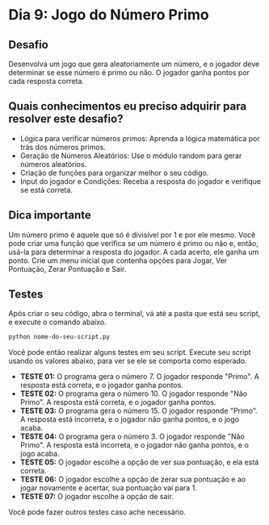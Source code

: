 # Dia 9: Jogo do Número Primo

## Desafio

Desenvolva um jogo que gera aleatoriamente um número, e o jogador deve determinar se esse número é primo ou não. O jogador ganha pontos por cada resposta correta.

## Quais conhecimentos eu preciso adquirir para resolver este desafio?

- Lógica para verificar números primos: Aprenda a lógica matemática por trás dos números primos.
- Geração de Números Aleatórios: Use o módulo random para gerar números aleatórios.
- Criação de funções para organizar melhor o seu código.
- Input do jogador e Condições: Receba a resposta do jogador e verifique se está correta.

## Dica importante

Um número primo é aquele que só é divisível por 1 e por ele mesmo. Você pode criar uma função que verifica se um número é primo ou não e, então, usá-la para determinar a resposta do jogador. A cada acerto, ele ganha um ponto. Crie um menu inicial que contenha opções para Jogar, Ver Pontuação, Zerar Pontuação e Sair.

## Testes

Após criar o seu código, abra o terminal, vá até a pasta que está seu script, e execute o comando abaixo.

```bash
python nome-do-seu-script.py
```

Você pode então realizar alguns testes em seu script. Execute seu script usando os valores abaixo, para ver se ele se comporta como esperado.

- **TESTE 01:** O programa gera o número 7. O jogador responde "Primo". A resposta está correta, e o jogador ganha pontos.
- **TESTE 02:** O programa gera o número 10. O jogador responde "Não Primo". A resposta está correta, e o jogador ganha pontos.
- **TESTE 03:** O programa gera o número 15. O jogador responde "Primo". A resposta está incorreta, e o jogador não ganha pontos, e o jogo acaba.
- **TESTE 04:** O programa gera o número 3. O jogador responde "Não Primo". A resposta está incorreta, e o jogador não ganha pontos, e o jogo acaba.
- **TESTE 05:** O jogador escolhe a opção de ver sua pontuação, e ela está correta.
- **TESTE 06:** O jogador escolhe a opção de zerar sua pontuação e ao jogar novamente e acertar, sua pontuação vai para 1.
- **TESTE 07:** O jogador escolhe a opção de sair.

Você pode fazer outros testes caso ache necessário.